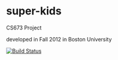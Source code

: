 super-kids
==========

CS673 Project

developed in Fall 2012 in Boston University

[![Build Status](https://travis-ci.org/bduong/super-kids.png?branch=master)](https://travis-ci.org/bduong/super-kids)
